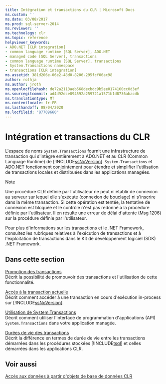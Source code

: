 ```yaml
---
title: Intégration et transactions du CLR | Microsoft Docs
ms.custom: ''
ms.date: 03/08/2017
ms.prod: sql-server-2014
ms.reviewer: ''
ms.technology: clr
ms.topic: reference
helpviewer_keywords:
- ADO.NET [CLR integration]
- common language runtime [SQL Server], ADO.NET
- managed code [SQL Server], transactions
- common language runtime [SQL Server], transactions
- System.Transactions namespace
- transactions [CLR integration]
ms.assetid: 381d206e-06e2-48d0-8206-295fcf06ac98
author: rothja
ms.author: jroth
ms.openlocfilehash: de72a2113aeb568decbdc9b5ee0174160cc0d3ef
ms.sourcegitcommit: ad4d92dce894592a259721a1571b1d8736abacdb
ms.translationtype: MT
ms.contentlocale: fr-FR
ms.lasthandoff: 08/04/2020
ms.locfileid: "87709660"
---
```

# <a name="clr-integration-and-transactions"></a>Intégration et transactions du CLR
  L'espace de noms `System.Transactions` fournit une infrastructure de transaction qui s'intègre entièrement à ADO.NET et au CLR (Common Language Runtime) de [!INCLUDE[ssNoVersion](../../includes/ssnoversion-md.md)]. `System.Transactions` et ADO.NET fonctionnent conjointement pour étendre et simplifier l'utilisation de transactions locales et distribuées dans les applications managées.  
  
> [!NOTE]  
>  Une procédure CLR définie par l'utilisateur ne peut ni établir de connexion au serveur sur lequel elle s'exécute (connexion de bouclage) ni s'inscrire dans la même transaction. Si cette opération est tentée, la tentative de connexion est bloquée et le contrôle n'est pas redonné à la procédure définie par l'utilisateur. Il en résulte une erreur de délai d'attente (Msg 1206) sur la procédure définie par l'utilisateur.  
  
 Pour plus d'informations sur les transactions et le .NET Framework, consultez les rubriques relatives à l'exécution de transactions et à l'exploitation de transactions dans le Kit de développement logiciel (SDK) .NET Framework.  
  
## <a name="in-this-section"></a>Dans cette section  
 [Promotion des transactions](transaction-promotion.md)  
 Décrit la possibilité de promouvoir des transactions et l'utilisation de cette fonctionnalité.  
  
 [Accès à la transaction actuelle](accessing-the-current-transaction.md)  
 Décrit comment accéder à une transaction en cours d'exécution in-process sur [!INCLUDE[ssNoVersion](../../includes/ssnoversion-md.md)].  
  
 [Utilisation de System.Transactions](../native-client-ole-db-transactions/transactions.md)  
 Décrit comment utiliser l'interface de programmation d'applications (API) `System.Transactions` dans votre application managée.  
  
 [Durées de vie des transactions](transaction-lifetimes.md)  
 Décrit la différence en termes de durée de vie entre les transactions démarrées dans les procédures stockées [!INCLUDE[tsql](../../includes/tsql-md.md)] et celles démarrées dans les applications CLR.  
  
## <a name="see-also"></a>Voir aussi  
 [Accès aux données à partir d'objets de base de données CLR](../clr-integration/data-access/data-access-from-clr-database-objects.md)  
  
  
